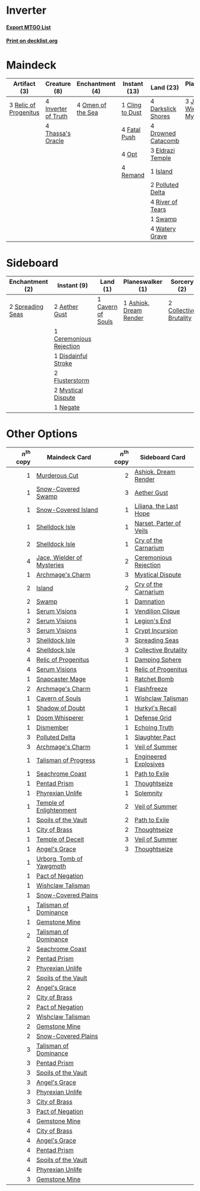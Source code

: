 # Inverter

#### [Export MTGO List](../collection/Inverter/Inverter.txt)
#### [Print on decklist.org](http://decklist.org/?deckmain=1%09Cling%20to%20Dust%0A4%09Darkslick%20Shores%0A4%09Drowned%20Catacomb%0A3%09Eldrazi%20Temple%0A4%09Fatal%20Push%0A3%09Inquisition%20of%20Kozilek%0A4%09Inverter%20of%20Truth%0A1%09Island%0A3%09Jace,%20Wielder%20of%20Mysteries%0A4%09Omen%20of%20the%20Sea%0A4%09Opt%0A2%09Polluted%20Delta%0A3%09Relic%20of%20Progenitus%0A4%09Remand%0A4%09River%20of%20Tears%0A1%09Swamp%0A4%09Thassa's%20Oracle%0A3%09Thoughtseize%0A4%09Watery%20Grave&deckside=2%09Aether%20Gust%0A1%09Ashiok,%20Dream%20Render%0A1%09Cavern%20of%20Souls%0A1%09Ceremonious%20Rejection%0A2%09Collective%20Brutality%0A1%09Disdainful%20Stroke%0A2%09Flusterstorm%0A2%09Mystical%20Dispute%0A1%09Negate%0A2%09Spreading%20Seas)
# Maindeck

|                                          Artifact (3)                                          |                                         Creature (8)                                         |                                      Enchantment (4)                                       |                                       Instant (13)                                       |                                          Land (23)                                          |                                           Planeswalker (3)                                            |                                            Sorcery (6)                                            |
|------------------------------------------------------------------------------------------------|----------------------------------------------------------------------------------------------|--------------------------------------------------------------------------------------------|------------------------------------------------------------------------------------------|---------------------------------------------------------------------------------------------|-------------------------------------------------------------------------------------------------------|---------------------------------------------------------------------------------------------------|
|3 [Relic of Progenitus](http://gatherer.wizards.com/Pages/Card/Details.aspx?multiverseid=174824)|4 [Inverter of Truth](http://gatherer.wizards.com/Pages/Card/Details.aspx?multiverseid=407582)|4 [Omen of the Sea](http://gatherer.wizards.com/Pages/Card/Details.aspx?multiverseid=476309)|1 [Cling to Dust](http://gatherer.wizards.com/Pages/Card/Details.aspx?multiverseid=476338)|4 [Darkslick Shores](http://gatherer.wizards.com/Pages/Card/Details.aspx?multiverseid=209400)|3 [Jace, Wielder of Mysteries](http://gatherer.wizards.com/Pages/Card/Details.aspx?multiverseid=460981)|3 [Inquisition of Kozilek](http://gatherer.wizards.com/Pages/Card/Details.aspx?multiverseid=416897)|
|                                                                                                |4 [Thassa's Oracle](http://gatherer.wizards.com/Pages/Card/Details.aspx?multiverseid=476324)  |                                                                                            |4 [Fatal Push](http://gatherer.wizards.com/Pages/Card/Details.aspx?multiverseid=423724)   |4 [Drowned Catacomb](http://gatherer.wizards.com/Pages/Card/Details.aspx?multiverseid=430633)|                                                                                                       |3 [Thoughtseize](http://gatherer.wizards.com/Pages/Card/Details.aspx?multiverseid=438676)          |
|                                                                                                |                                                                                              |                                                                                            |4 [Opt](http://gatherer.wizards.com/Pages/Card/Details.aspx?multiverseid=442948)          |3 [Eldrazi Temple](http://gatherer.wizards.com/Pages/Card/Details.aspx?multiverseid=401710)  |                                                                                                       |                                                                                                   |
|                                                                                                |                                                                                              |                                                                                            |4 [Remand](http://gatherer.wizards.com/Pages/Card/Details.aspx?multiverseid=380255)       |1 [Island](http://gatherer.wizards.com/Pages/Card/Details.aspx?multiverseid=439857)          |                                                                                                       |                                                                                                   |
|                                                                                                |                                                                                              |                                                                                            |                                                                                          |2 [Polluted Delta](http://gatherer.wizards.com/Pages/Card/Details.aspx?multiverseid=405104)  |                                                                                                       |                                                                                                   |
|                                                                                                |                                                                                              |                                                                                            |                                                                                          |4 [River of Tears](http://gatherer.wizards.com/Pages/Card/Details.aspx?multiverseid=126210)  |                                                                                                       |                                                                                                   |
|                                                                                                |                                                                                              |                                                                                            |                                                                                          |1 [Swamp](http://gatherer.wizards.com/Pages/Card/Details.aspx?multiverseid=439858)           |                                                                                                       |                                                                                                   |
|                                                                                                |                                                                                              |                                                                                            |                                                                                          |4 [Watery Grave](http://gatherer.wizards.com/Pages/Card/Details.aspx?multiverseid=405114)    |                                                                                                       |                                                                                                   |


# Sideboard

|                                      Enchantment (2)                                      |                                           Instant (9)                                            |                                          Land (1)                                          |                                        Planeswalker (1)                                         |                                           Sorcery (2)                                           |
|-------------------------------------------------------------------------------------------|--------------------------------------------------------------------------------------------------|--------------------------------------------------------------------------------------------|-------------------------------------------------------------------------------------------------|-------------------------------------------------------------------------------------------------|
|2 [Spreading Seas](http://gatherer.wizards.com/Pages/Card/Details.aspx?multiverseid=190405)|2 [Aether Gust](http://gatherer.wizards.com/Pages/Card/Details.aspx?multiverseid=466796)          |1 [Cavern of Souls](http://gatherer.wizards.com/Pages/Card/Details.aspx?multiverseid=278058)|1 [Ashiok, Dream Render](http://gatherer.wizards.com/Pages/Card/Details.aspx?multiverseid=461155)|2 [Collective Brutality](http://gatherer.wizards.com/Pages/Card/Details.aspx?multiverseid=414380)|
|                                                                                           |1 [Ceremonious Rejection](http://gatherer.wizards.com/Pages/Card/Details.aspx?multiverseid=417613)|                                                                                            |                                                                                                 |                                                                                                 |
|                                                                                           |1 [Disdainful Stroke](http://gatherer.wizards.com/Pages/Card/Details.aspx?multiverseid=420705)    |                                                                                            |                                                                                                 |                                                                                                 |
|                                                                                           |2 [Flusterstorm](http://gatherer.wizards.com/Pages/Card/Details.aspx?multiverseid=228255)         |                                                                                            |                                                                                                 |                                                                                                 |
|                                                                                           |2 [Mystical Dispute](http://gatherer.wizards.com/Pages/Card/Details.aspx?multiverseid=473020)     |                                                                                            |                                                                                                 |                                                                                                 |
|                                                                                           |1 [Negate](http://gatherer.wizards.com/Pages/Card/Details.aspx?multiverseid=423707)               |                                                                                            |                                                                                                 |                                                                                                 |


# Other Options

|*n*<sup>th</sup> copy|                                            Maindeck Card                                            |*n*<sup>th</sup> copy|                                          Sideboard Card                                          |
|--------------------:|-----------------------------------------------------------------------------------------------------|--------------------:|--------------------------------------------------------------------------------------------------|
|                    1|[Murderous Cut](http://gatherer.wizards.com/Pages/Card/Details.aspx?multiverseid=386613)             |                    2|[Ashiok, Dream Render](http://gatherer.wizards.com/Pages/Card/Details.aspx?multiverseid=461155)   |
|                    1|[Snow-Covered Swamp](http://gatherer.wizards.com/Pages/Card/Details.aspx?multiverseid=121256)        |                    3|[Aether Gust](http://gatherer.wizards.com/Pages/Card/Details.aspx?multiverseid=466796)            |
|                    1|[Snow-Covered Island](http://gatherer.wizards.com/Pages/Card/Details.aspx?multiverseid=121130)       |                    1|[Liliana, the Last Hope](http://gatherer.wizards.com/Pages/Card/Details.aspx?multiverseid=414388) |
|                    1|[Shelldock Isle](http://gatherer.wizards.com/Pages/Card/Details.aspx?multiverseid=146178)            |                    1|[Narset, Parter of Veils](http://gatherer.wizards.com/Pages/Card/Details.aspx?multiverseid=460988)|
|                    2|[Shelldock Isle](http://gatherer.wizards.com/Pages/Card/Details.aspx?multiverseid=146178)            |                    1|[Cry of the Carnarium](http://gatherer.wizards.com/Pages/Card/Details.aspx?multiverseid=457214)   |
|                    4|[Jace, Wielder of Mysteries](http://gatherer.wizards.com/Pages/Card/Details.aspx?multiverseid=460981)|                    2|[Ceremonious Rejection](http://gatherer.wizards.com/Pages/Card/Details.aspx?multiverseid=417613)  |
|                    1|[Archmage's Charm](http://gatherer.wizards.com/Pages/Card/Details.aspx?multiverseid=463989)          |                    3|[Mystical Dispute](http://gatherer.wizards.com/Pages/Card/Details.aspx?multiverseid=473020)       |
|                    2|[Island](http://gatherer.wizards.com/Pages/Card/Details.aspx?multiverseid=439857)                    |                    2|[Cry of the Carnarium](http://gatherer.wizards.com/Pages/Card/Details.aspx?multiverseid=457214)   |
|                    2|[Swamp](http://gatherer.wizards.com/Pages/Card/Details.aspx?multiverseid=439858)                     |                    1|[Damnation](http://gatherer.wizards.com/Pages/Card/Details.aspx?multiverseid=425888)              |
|                    1|[Serum Visions](http://gatherer.wizards.com/Pages/Card/Details.aspx?multiverseid=50145)              |                    1|[Vendilion Clique](http://gatherer.wizards.com/Pages/Card/Details.aspx?multiverseid=442065)       |
|                    2|[Serum Visions](http://gatherer.wizards.com/Pages/Card/Details.aspx?multiverseid=50145)              |                    1|[Legion's End](http://gatherer.wizards.com/Pages/Card/Details.aspx?multiverseid=466860)           |
|                    3|[Serum Visions](http://gatherer.wizards.com/Pages/Card/Details.aspx?multiverseid=50145)              |                    1|[Crypt Incursion](http://gatherer.wizards.com/Pages/Card/Details.aspx?multiverseid=369056)        |
|                    3|[Shelldock Isle](http://gatherer.wizards.com/Pages/Card/Details.aspx?multiverseid=146178)            |                    3|[Spreading Seas](http://gatherer.wizards.com/Pages/Card/Details.aspx?multiverseid=190405)         |
|                    4|[Shelldock Isle](http://gatherer.wizards.com/Pages/Card/Details.aspx?multiverseid=146178)            |                    3|[Collective Brutality](http://gatherer.wizards.com/Pages/Card/Details.aspx?multiverseid=414380)   |
|                    4|[Relic of Progenitus](http://gatherer.wizards.com/Pages/Card/Details.aspx?multiverseid=174824)       |                    1|[Damping Sphere](http://gatherer.wizards.com/Pages/Card/Details.aspx?multiverseid=443101)         |
|                    4|[Serum Visions](http://gatherer.wizards.com/Pages/Card/Details.aspx?multiverseid=50145)              |                    1|[Relic of Progenitus](http://gatherer.wizards.com/Pages/Card/Details.aspx?multiverseid=174824)    |
|                    1|[Snapcaster Mage](http://gatherer.wizards.com/Pages/Card/Details.aspx?multiverseid=227676)           |                    1|[Ratchet Bomb](http://gatherer.wizards.com/Pages/Card/Details.aspx?multiverseid=370623)           |
|                    2|[Archmage's Charm](http://gatherer.wizards.com/Pages/Card/Details.aspx?multiverseid=463989)          |                    1|[Flashfreeze](http://gatherer.wizards.com/Pages/Card/Details.aspx?multiverseid=129908)            |
|                    1|[Cavern of Souls](http://gatherer.wizards.com/Pages/Card/Details.aspx?multiverseid=278058)           |                    1|[Wishclaw Talisman](http://gatherer.wizards.com/Pages/Card/Details.aspx?multiverseid=473072)      |
|                    1|[Shadow of Doubt](http://gatherer.wizards.com/Pages/Card/Details.aspx?multiverseid=83827)            |                    1|[Hurkyl's Recall](http://gatherer.wizards.com/Pages/Card/Details.aspx?multiverseid=135260)        |
|                    1|[Doom Whisperer](http://gatherer.wizards.com/Pages/Card/Details.aspx?multiverseid=452819)            |                    1|[Defense Grid](http://gatherer.wizards.com/Pages/Card/Details.aspx?multiverseid=45481)            |
|                    1|[Dismember](http://gatherer.wizards.com/Pages/Card/Details.aspx?multiverseid=382182)                 |                    1|[Echoing Truth](http://gatherer.wizards.com/Pages/Card/Details.aspx?multiverseid=405212)          |
|                    3|[Polluted Delta](http://gatherer.wizards.com/Pages/Card/Details.aspx?multiverseid=405104)            |                    1|[Slaughter Pact](http://gatherer.wizards.com/Pages/Card/Details.aspx?multiverseid=130704)         |
|                    3|[Archmage's Charm](http://gatherer.wizards.com/Pages/Card/Details.aspx?multiverseid=463989)          |                    1|[Veil of Summer](http://gatherer.wizards.com/Pages/Card/Details.aspx?multiverseid=466952)         |
|                    1|[Talisman of Progress](http://gatherer.wizards.com/Pages/Card/Details.aspx?multiverseid=39597)       |                    1|[Engineered Explosives](http://gatherer.wizards.com/Pages/Card/Details.aspx?multiverseid=50139)   |
|                    1|[Seachrome Coast](http://gatherer.wizards.com/Pages/Card/Details.aspx?multiverseid=209399)           |                    1|[Path to Exile](http://gatherer.wizards.com/Pages/Card/Details.aspx?multiverseid=220511)          |
|                    1|[Pentad Prism](http://gatherer.wizards.com/Pages/Card/Details.aspx?multiverseid=72860)               |                    1|[Thoughtseize](http://gatherer.wizards.com/Pages/Card/Details.aspx?multiverseid=438676)           |
|                    1|[Phyrexian Unlife](http://gatherer.wizards.com/Pages/Card/Details.aspx?multiverseid=218058)          |                    1|[Solemnity](http://gatherer.wizards.com/Pages/Card/Details.aspx?multiverseid=430711)              |
|                    1|[Temple of Enlightenment](http://gatherer.wizards.com/Pages/Card/Details.aspx?multiverseid=378535)   |                    2|[Veil of Summer](http://gatherer.wizards.com/Pages/Card/Details.aspx?multiverseid=466952)         |
|                    1|[Spoils of the Vault](http://gatherer.wizards.com/Pages/Card/Details.aspx?multiverseid=46572)        |                    2|[Path to Exile](http://gatherer.wizards.com/Pages/Card/Details.aspx?multiverseid=220511)          |
|                    1|[City of Brass](http://gatherer.wizards.com/Pages/Card/Details.aspx?multiverseid=4178)               |                    2|[Thoughtseize](http://gatherer.wizards.com/Pages/Card/Details.aspx?multiverseid=438676)           |
|                    1|[Temple of Deceit](http://gatherer.wizards.com/Pages/Card/Details.aspx?multiverseid=373734)          |                    3|[Veil of Summer](http://gatherer.wizards.com/Pages/Card/Details.aspx?multiverseid=466952)         |
|                    1|[Angel's Grace](http://gatherer.wizards.com/Pages/Card/Details.aspx?multiverseid=370545)             |                    3|[Thoughtseize](http://gatherer.wizards.com/Pages/Card/Details.aspx?multiverseid=438676)           |
|                    1|[Urborg, Tomb of Yawgmoth](http://gatherer.wizards.com/Pages/Card/Details.aspx?multiverseid=383425)  |                     |                                                                                                  |
|                    1|[Pact of Negation](http://gatherer.wizards.com/Pages/Card/Details.aspx?multiverseid=442057)          |                     |                                                                                                  |
|                    1|[Wishclaw Talisman](http://gatherer.wizards.com/Pages/Card/Details.aspx?multiverseid=473072)         |                     |                                                                                                  |
|                    1|[Snow-Covered Plains](http://gatherer.wizards.com/Pages/Card/Details.aspx?multiverseid=121267)       |                     |                                                                                                  |
|                    1|[Talisman of Dominance](http://gatherer.wizards.com/Pages/Card/Details.aspx?multiverseid=430629)     |                     |                                                                                                  |
|                    1|[Gemstone Mine](http://gatherer.wizards.com/Pages/Card/Details.aspx?multiverseid=109761)             |                     |                                                                                                  |
|                    2|[Talisman of Dominance](http://gatherer.wizards.com/Pages/Card/Details.aspx?multiverseid=430629)     |                     |                                                                                                  |
|                    2|[Seachrome Coast](http://gatherer.wizards.com/Pages/Card/Details.aspx?multiverseid=209399)           |                     |                                                                                                  |
|                    2|[Pentad Prism](http://gatherer.wizards.com/Pages/Card/Details.aspx?multiverseid=72860)               |                     |                                                                                                  |
|                    2|[Phyrexian Unlife](http://gatherer.wizards.com/Pages/Card/Details.aspx?multiverseid=218058)          |                     |                                                                                                  |
|                    2|[Spoils of the Vault](http://gatherer.wizards.com/Pages/Card/Details.aspx?multiverseid=46572)        |                     |                                                                                                  |
|                    2|[Angel's Grace](http://gatherer.wizards.com/Pages/Card/Details.aspx?multiverseid=370545)             |                     |                                                                                                  |
|                    2|[City of Brass](http://gatherer.wizards.com/Pages/Card/Details.aspx?multiverseid=4178)               |                     |                                                                                                  |
|                    2|[Pact of Negation](http://gatherer.wizards.com/Pages/Card/Details.aspx?multiverseid=442057)          |                     |                                                                                                  |
|                    2|[Wishclaw Talisman](http://gatherer.wizards.com/Pages/Card/Details.aspx?multiverseid=473072)         |                     |                                                                                                  |
|                    2|[Gemstone Mine](http://gatherer.wizards.com/Pages/Card/Details.aspx?multiverseid=109761)             |                     |                                                                                                  |
|                    2|[Snow-Covered Plains](http://gatherer.wizards.com/Pages/Card/Details.aspx?multiverseid=121267)       |                     |                                                                                                  |
|                    3|[Talisman of Dominance](http://gatherer.wizards.com/Pages/Card/Details.aspx?multiverseid=430629)     |                     |                                                                                                  |
|                    3|[Pentad Prism](http://gatherer.wizards.com/Pages/Card/Details.aspx?multiverseid=72860)               |                     |                                                                                                  |
|                    3|[Spoils of the Vault](http://gatherer.wizards.com/Pages/Card/Details.aspx?multiverseid=46572)        |                     |                                                                                                  |
|                    3|[Angel's Grace](http://gatherer.wizards.com/Pages/Card/Details.aspx?multiverseid=370545)             |                     |                                                                                                  |
|                    3|[Phyrexian Unlife](http://gatherer.wizards.com/Pages/Card/Details.aspx?multiverseid=218058)          |                     |                                                                                                  |
|                    3|[City of Brass](http://gatherer.wizards.com/Pages/Card/Details.aspx?multiverseid=4178)               |                     |                                                                                                  |
|                    3|[Pact of Negation](http://gatherer.wizards.com/Pages/Card/Details.aspx?multiverseid=442057)          |                     |                                                                                                  |
|                    4|[Gemstone Mine](http://gatherer.wizards.com/Pages/Card/Details.aspx?multiverseid=109761)             |                     |                                                                                                  |
|                    4|[City of Brass](http://gatherer.wizards.com/Pages/Card/Details.aspx?multiverseid=4178)               |                     |                                                                                                  |
|                    4|[Angel's Grace](http://gatherer.wizards.com/Pages/Card/Details.aspx?multiverseid=370545)             |                     |                                                                                                  |
|                    4|[Pentad Prism](http://gatherer.wizards.com/Pages/Card/Details.aspx?multiverseid=72860)               |                     |                                                                                                  |
|                    4|[Spoils of the Vault](http://gatherer.wizards.com/Pages/Card/Details.aspx?multiverseid=46572)        |                     |                                                                                                  |
|                    4|[Phyrexian Unlife](http://gatherer.wizards.com/Pages/Card/Details.aspx?multiverseid=218058)          |                     |                                                                                                  |
|                    3|[Gemstone Mine](http://gatherer.wizards.com/Pages/Card/Details.aspx?multiverseid=109761)             |                     |                                                                                                  |


